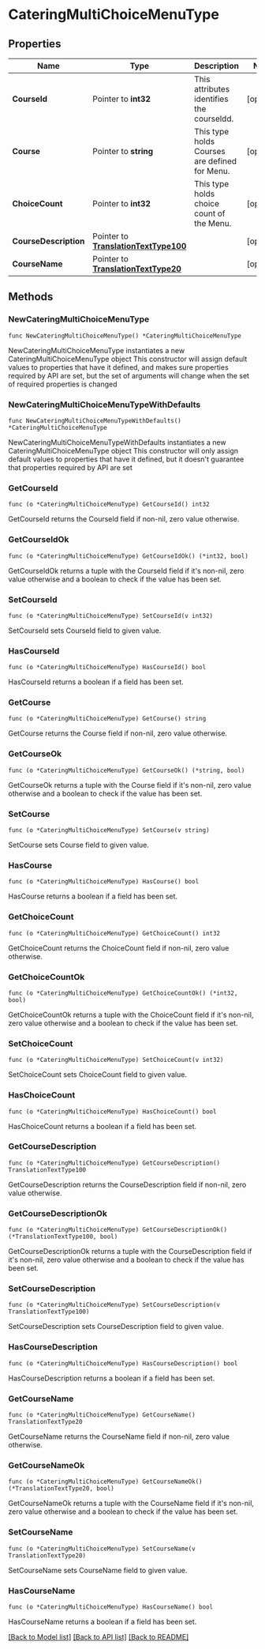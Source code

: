 # CateringMultiChoiceMenuType

## Properties

Name | Type | Description | Notes
------------ | ------------- | ------------- | -------------
**CourseId** | Pointer to **int32** | This attributes identifies the courseldd. | [optional] 
**Course** | Pointer to **string** | This type holds Courses are defined for Menu. | [optional] 
**ChoiceCount** | Pointer to **int32** | This type holds choice count of the Menu. | [optional] 
**CourseDescription** | Pointer to [**TranslationTextType100**](TranslationTextType100.md) |  | [optional] 
**CourseName** | Pointer to [**TranslationTextType20**](TranslationTextType20.md) |  | [optional] 

## Methods

### NewCateringMultiChoiceMenuType

`func NewCateringMultiChoiceMenuType() *CateringMultiChoiceMenuType`

NewCateringMultiChoiceMenuType instantiates a new CateringMultiChoiceMenuType object
This constructor will assign default values to properties that have it defined,
and makes sure properties required by API are set, but the set of arguments
will change when the set of required properties is changed

### NewCateringMultiChoiceMenuTypeWithDefaults

`func NewCateringMultiChoiceMenuTypeWithDefaults() *CateringMultiChoiceMenuType`

NewCateringMultiChoiceMenuTypeWithDefaults instantiates a new CateringMultiChoiceMenuType object
This constructor will only assign default values to properties that have it defined,
but it doesn't guarantee that properties required by API are set

### GetCourseId

`func (o *CateringMultiChoiceMenuType) GetCourseId() int32`

GetCourseId returns the CourseId field if non-nil, zero value otherwise.

### GetCourseIdOk

`func (o *CateringMultiChoiceMenuType) GetCourseIdOk() (*int32, bool)`

GetCourseIdOk returns a tuple with the CourseId field if it's non-nil, zero value otherwise
and a boolean to check if the value has been set.

### SetCourseId

`func (o *CateringMultiChoiceMenuType) SetCourseId(v int32)`

SetCourseId sets CourseId field to given value.

### HasCourseId

`func (o *CateringMultiChoiceMenuType) HasCourseId() bool`

HasCourseId returns a boolean if a field has been set.

### GetCourse

`func (o *CateringMultiChoiceMenuType) GetCourse() string`

GetCourse returns the Course field if non-nil, zero value otherwise.

### GetCourseOk

`func (o *CateringMultiChoiceMenuType) GetCourseOk() (*string, bool)`

GetCourseOk returns a tuple with the Course field if it's non-nil, zero value otherwise
and a boolean to check if the value has been set.

### SetCourse

`func (o *CateringMultiChoiceMenuType) SetCourse(v string)`

SetCourse sets Course field to given value.

### HasCourse

`func (o *CateringMultiChoiceMenuType) HasCourse() bool`

HasCourse returns a boolean if a field has been set.

### GetChoiceCount

`func (o *CateringMultiChoiceMenuType) GetChoiceCount() int32`

GetChoiceCount returns the ChoiceCount field if non-nil, zero value otherwise.

### GetChoiceCountOk

`func (o *CateringMultiChoiceMenuType) GetChoiceCountOk() (*int32, bool)`

GetChoiceCountOk returns a tuple with the ChoiceCount field if it's non-nil, zero value otherwise
and a boolean to check if the value has been set.

### SetChoiceCount

`func (o *CateringMultiChoiceMenuType) SetChoiceCount(v int32)`

SetChoiceCount sets ChoiceCount field to given value.

### HasChoiceCount

`func (o *CateringMultiChoiceMenuType) HasChoiceCount() bool`

HasChoiceCount returns a boolean if a field has been set.

### GetCourseDescription

`func (o *CateringMultiChoiceMenuType) GetCourseDescription() TranslationTextType100`

GetCourseDescription returns the CourseDescription field if non-nil, zero value otherwise.

### GetCourseDescriptionOk

`func (o *CateringMultiChoiceMenuType) GetCourseDescriptionOk() (*TranslationTextType100, bool)`

GetCourseDescriptionOk returns a tuple with the CourseDescription field if it's non-nil, zero value otherwise
and a boolean to check if the value has been set.

### SetCourseDescription

`func (o *CateringMultiChoiceMenuType) SetCourseDescription(v TranslationTextType100)`

SetCourseDescription sets CourseDescription field to given value.

### HasCourseDescription

`func (o *CateringMultiChoiceMenuType) HasCourseDescription() bool`

HasCourseDescription returns a boolean if a field has been set.

### GetCourseName

`func (o *CateringMultiChoiceMenuType) GetCourseName() TranslationTextType20`

GetCourseName returns the CourseName field if non-nil, zero value otherwise.

### GetCourseNameOk

`func (o *CateringMultiChoiceMenuType) GetCourseNameOk() (*TranslationTextType20, bool)`

GetCourseNameOk returns a tuple with the CourseName field if it's non-nil, zero value otherwise
and a boolean to check if the value has been set.

### SetCourseName

`func (o *CateringMultiChoiceMenuType) SetCourseName(v TranslationTextType20)`

SetCourseName sets CourseName field to given value.

### HasCourseName

`func (o *CateringMultiChoiceMenuType) HasCourseName() bool`

HasCourseName returns a boolean if a field has been set.


[[Back to Model list]](../README.md#documentation-for-models) [[Back to API list]](../README.md#documentation-for-api-endpoints) [[Back to README]](../README.md)



